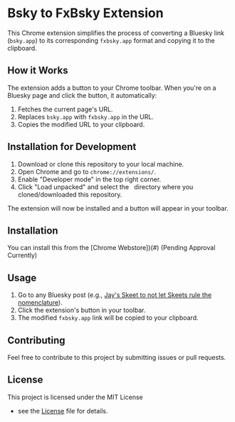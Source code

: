 # Bsky to FxBsky Extension

This Chrome extension simplifies the process of converting a Bluesky link (`bsky.app`) to its corresponding `fxbsky.app` format and copying it to the clipboard.

## How it Works

The extension adds a button to your Chrome toolbar. When you're on a Bluesky page and click the button, it automatically:

1.  Fetches the current page's URL.
2.  Replaces `bsky.app` with `fxbsky.app` in the URL.
3.  Copies the modified URL to your clipboard.

## Installation for Development

1.  Download or clone this repository to your local machine.
2.  Open Chrome and go to `chrome://extensions/`.
3.  Enable "Developer mode" in the top right corner.
4.  Click "Load unpacked" and select the   
 directory where you cloned/downloaded this repository.   


The extension will now be installed and a button will appear in your toolbar.

## Installation
You can install this from the [Chrome Webstore])(#) (Pending Approval Currently)

## Usage

1.  Go to any Bluesky post (e.g., [Jay's Skeet to not let Skeets rule the nomenclature](https://bsky.app/profile/jay.bsky.team/post/3juflvnb3d62u)).
2.  Click the extension's button in your toolbar.
3.  The modified `fxbsky.app` link will be copied to your clipboard.

## Contributing

Feel free to contribute to this project by submitting issues or pull requests.

## License

This project is licensed under the MIT License   
 - see the [License](https://github.com/HenrickTheBull/Bsky-to-FxBsky/blob/main/LICENSE) file for details.   
